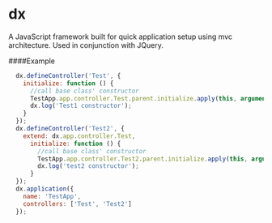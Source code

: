 dx
==
A JavaScript framework built for quick application setup  using mvc architecture. Used in conjunction with JQuery.

####Example
```javascript
  dx.defineController('Test', {
    initialize: function () {
      //call base class' constructor
      TestApp.app.controller.Test.parent.initialize.apply(this, arguments);
      dx.log('Test1 constructor');
    }
  });
  dx.defineController('Test2', {
    extend: dx.app.controller.Test,
      initialize: function () {
        //call base class' constructor
        TestApp.app.controller.Test2.parent.initialize.apply(this, arguments);
        dx.log('test2 constructor');
      }
  });
  dx.application({
    name: 'TestApp',
    controllers: ['Test', 'Test2']
  });
